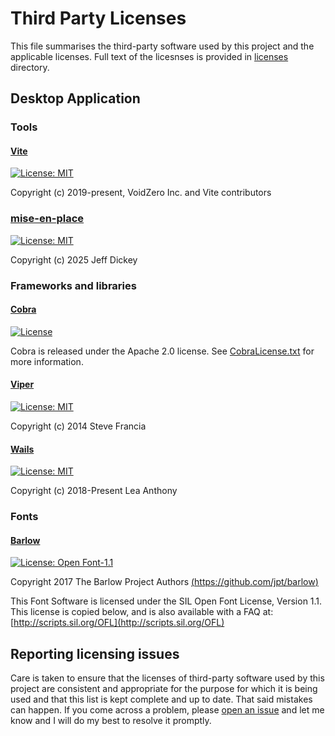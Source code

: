 # Third Party Licenses

This file summarises the third-party software used by this project and the applicable licenses.
Full text of the licesnses is provided in [licenses](licenses) directory.

## Desktop Application

### Tools

#### [Vite](licenses/ViteLicense.txt)

[![License: MIT](https://img.shields.io/badge/License-MIT-yellow.svg)](https://github.com/vitejs/vite/blob/main/LICENSE)

Copyright (c) 2019-present, VoidZero Inc. and Vite contributors

### [mise-en-place](licenses/mise-en-place.txt)

[![License: MIT](https://img.shields.io/badge/License-MIT-yellow.svg)](https://github.com/jdx/mise/blob/main/LICENSE)

Copyright (c) 2025 Jeff Dickey

### Frameworks and libraries

#### [Cobra](licenses/CobraLicense.txt)

[![License](https://img.shields.io/badge/License-Apache_2.0-blue.svg)](https://github.com/spf13/cobra/blob/main/LICENSE.txt)

Cobra is released under the Apache 2.0 license. See [CobraLicense.txt](licenses/CobraLicense.txt) for more information.

#### [Viper](licenses/ViperLicense.txt)

[![License: MIT](https://img.shields.io/badge/License-MIT-yellow.svg)](https://github.com/spf13/viper/blob/master/LICENSE)

Copyright (c) 2014 Steve Francia

#### [Wails](licenses/WailsLicense.txt)

[![License: MIT](https://img.shields.io/badge/License-MIT-yellow.svg)](https://github.com/wailsapp/wails/blob/master/LICENSE)

Copyright (c) 2018-Present Lea Anthony

### Fonts

#### [Barlow](licenses/BarlowFontLicense.txt)

[![License: Open Font-1.1](https://img.shields.io/badge/License-OFL_1.1-lightgreen.svg)](https://github.com/jpt/barlow/blob/main/OFL.txt)

Copyright 2017 The Barlow Project Authors [(https://github.com/jpt/barlow)](https://github.com/jpt/barlow)

This Font Software is licensed under the SIL Open Font License, Version 1.1.
This license is copied below, and is also available with a FAQ at:
[http://scripts.sil.org/OFL](http://scripts.sil.org/OFL)

## Reporting licensing issues

Care is taken to ensure that the licenses of third-party software used by this project are consistent and appropriate for the purpose for which it is being used and that this list is kept complete and up to date. That said mistakes can happen. If you come across a problem, please [open an issue](https://github.com/HibiscusCollective/hibikey/issues) and let me know and I will do my best to resolve it promptly.
